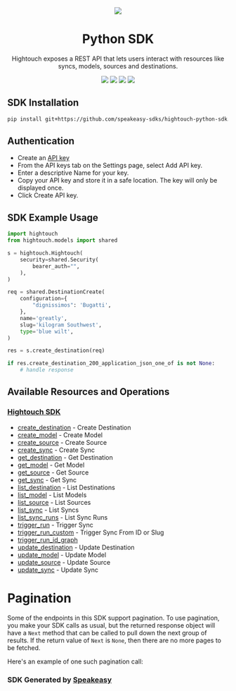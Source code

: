<div align="center">
  <img src="https://user-images.githubusercontent.com/6267663/221538828-de1343f2-b249-4ba2-85e3-a2e43cc5f265.svg">
  <h1>Python SDK</h1>
  <p>Hightouch exposes a REST API that lets users interact with resources like syncs, models, sources and destinations.</p>
  <a href="https://hightouch.com/docs/api-reference"><img src="https://img.shields.io/static/v1?label=Docs&message=API Ref&color=000000&style=for-the-badge" /></a>
  <a href="https://github.com/speakeasy-sdks/hightouch-python-sdk/actions"><img src="https://img.shields.io/github/actions/workflow/status/speakeasy-sdks/hightouch-python-sdk/speakeasy_sdk_generation.yml?style=for-the-badge" /></a>
  <a href="https://opensource.org/licenses/MIT"><img src="https://img.shields.io/badge/License-MIT-blue.svg?style=for-the-badge" /></a>
  <a href="https://github.com/speakeasy-sdks/hightouch-python-sdk/releases"><img src="https://img.shields.io/github/v/release/speakeasy-sdks/hightouch-python-sdk?sort=semver&style=for-the-badge" /></a>
</div>

<!-- Start SDK Installation -->
## SDK Installation

```bash
pip install git+https://github.com/speakeasy-sdks/hightouch-python-sdk.git
```
<!-- End SDK Installation -->

## Authentication

- Create an [API key](https://app.hightouch.com/settings/api-keys)
- From the API keys tab on the Settings page, select Add API key.
- Enter a descriptive Name for your key.
- Copy your API key and store it in a safe location. The key will only be displayed once.
- Click Create API key.

## SDK Example Usage
<!-- Start SDK Example Usage -->
```python
import hightouch
from hightouch.models import shared

s = hightouch.Hightouch(
    security=shared.Security(
        bearer_auth="",
    ),
)

req = shared.DestinationCreate(
    configuration={
        "dignissimos": 'Bugatti',
    },
    name='greatly',
    slug='kilogram Southwest',
    type='blue wilt',
)

res = s.create_destination(req)

if res.create_destination_200_application_json_one_of is not None:
    # handle response
```
<!-- End SDK Example Usage -->

<!-- Start SDK Available Operations -->
## Available Resources and Operations

### [Hightouch SDK](docs/sdks/hightouch/README.md)

* [create_destination](docs/sdks/hightouch/README.md#create_destination) - Create Destination
* [create_model](docs/sdks/hightouch/README.md#create_model) - Create Model
* [create_source](docs/sdks/hightouch/README.md#create_source) - Create Source
* [create_sync](docs/sdks/hightouch/README.md#create_sync) - Create Sync
* [get_destination](docs/sdks/hightouch/README.md#get_destination) - Get Destination
* [get_model](docs/sdks/hightouch/README.md#get_model) - Get Model
* [get_source](docs/sdks/hightouch/README.md#get_source) - Get Source
* [get_sync](docs/sdks/hightouch/README.md#get_sync) - Get Sync
* [list_destination](docs/sdks/hightouch/README.md#list_destination) - List Destinations
* [list_model](docs/sdks/hightouch/README.md#list_model) - List Models
* [list_source](docs/sdks/hightouch/README.md#list_source) - List Sources
* [list_sync](docs/sdks/hightouch/README.md#list_sync) - List Syncs
* [list_sync_runs](docs/sdks/hightouch/README.md#list_sync_runs) - List Sync Runs
* [trigger_run](docs/sdks/hightouch/README.md#trigger_run) - Trigger Sync
* [trigger_run_custom](docs/sdks/hightouch/README.md#trigger_run_custom) - Trigger Sync From ID or Slug
* [trigger_run_id_graph](docs/sdks/hightouch/README.md#trigger_run_id_graph)
* [update_destination](docs/sdks/hightouch/README.md#update_destination) - Update Destination
* [update_model](docs/sdks/hightouch/README.md#update_model) - Update Model
* [update_source](docs/sdks/hightouch/README.md#update_source) - Update Source
* [update_sync](docs/sdks/hightouch/README.md#update_sync) - Update Sync
<!-- End SDK Available Operations -->



<!-- Start Dev Containers -->

<!-- End Dev Containers -->



<!-- Start Pagination -->
# Pagination

Some of the endpoints in this SDK support pagination. To use pagination, you make your SDK calls as usual, but the
returned response object will have a `Next` method that can be called to pull down the next group of results. If the
return value of `Next` is `None`, then there are no more pages to be fetched.

Here's an example of one such pagination call:
<!-- End Pagination -->

<!-- Placeholder for Future Speakeasy SDK Sections -->



### SDK Generated by [Speakeasy](https://speakeasyapi.dev/)
